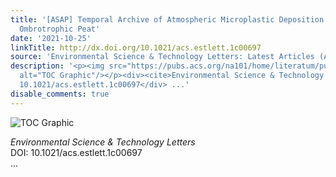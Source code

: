 ```yaml
---
title: '[ASAP] Temporal Archive of Atmospheric Microplastic Deposition Presented in
  Ombrotrophic Peat'
date: '2021-10-25'
linkTitle: http://dx.doi.org/10.1021/acs.estlett.1c00697
source: 'Environmental Science & Technology Letters: Latest Articles (ACS Publications)'
description: '<p><img src="https://pubs.acs.org/na101/home/literatum/publisher/achs/journals/content/estlcu/0/estlcu.ahead-of-print/acs.estlett.1c00697/20211025/images/medium/ez1c00697_0004.gif"
  alt="TOC Graphic"/></p><div><cite>Environmental Science & Technology Letters</cite></div><div>DOI:
  10.1021/acs.estlett.1c00697</div> ...'
disable_comments: true
---
```

<p><img src="https://pubs.acs.org/na101/home/literatum/publisher/achs/journals/content/estlcu/0/estlcu.ahead-of-print/acs.estlett.1c00697/20211025/images/medium/ez1c00697_0004.gif" alt="TOC Graphic"/></p><div><cite>Environmental Science & Technology Letters</cite></div><div>DOI: 10.1021/acs.estlett.1c00697</div> ...